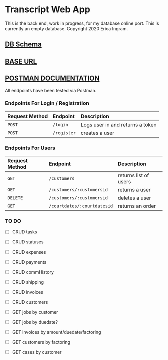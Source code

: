 # Transcript Web App

This is the back end, work in progress, for my database online port.  This is currently an empty database.  Copyright 2020 Erica Ingram.

## [DB Schema](https://dbdesigner.page.link/gbEtfTr1XjgwDa2C7)

## [BASE URL](https://transcript-webapp.herokuapp.com/api)

## [POSTMAN DOCUMENTATION](https://documenter.getpostman.com/view/6401823/SzRxWAvu?version=latest)

All endpoints have been tested via Postman.

### Endpoints For Login / Registration

| Request Method | Endpoint         | Description                          |
| :------------- | :--------------- | :----------------------------------- |
| `POST`         | `/login`         | Logs user in and returns a token     |
| `POST`         | `/register`      | creates a user                       |

### Endpoints For Users

| Request Method | Endpoint                      | Description                          |
| :------------- | :---------------------------- | :----------------------------------- |
| `GET`          | `/customers`                  | returns list of users                |
| `GET`          | `/customers/:customersid`     | returns a user                       |
| `DELETE`       | `/customers/:customersid`     | deletes a user                       |
| `GET`          | `/courtdates/:courtdatesid`   | returns an order                     |


### TO DO

- [ ] CRUD tasks
- [ ] CRUD statuses
- [ ] CRUD expenses
- [ ] CRUD payments
- [ ] CRUD commHistory
- [ ] CRUD shipping
- [ ] CRUD invoices
- [ ] CRUD customers
- [ ] GET jobs by customer
- [ ] GET jobs by duedate?
- [ ] GET invoices by amount/duedate/factoring
- [ ] GET customers by factoring
- [ ] GET cases by customer

